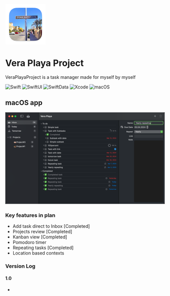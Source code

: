 ![](AppIcon/128x128.png)
# Vera Playa Project

VeraPlayaProject is a task manager 
made for myself by myself



![Swift](https://img.shields.io/badge/swift-5.10-orange.svg?style=for-the-badge)
![SwiftUI](https://img.shields.io/badge/use-SwiftUI-orange.svg?style=for-the-badge)
![SwiftData](https://img.shields.io/badge/use-SwiftData-orange?style=for-the-badge)
![Xcode](https://img.shields.io/badge/Xcode-15.3-blue.svg?style=for-the-badge)
![macOS](https://img.shields.io/badge/macOS-14.0-blue.svg?style=for-the-badge)
<!---[![Git Version](https://img.shields.io/github/release/sgr-ksmt/FireTodo.svg?style=for-the-badge)](https://github.com/sgr-ksmt/FireTodo/releases)
[![license](https://img.shields.io/github/license/sgr-ksmt/FireTodo.svg?style=for-the-badge)](https://github.com/sgr-ksmt/FireTodo/blob/master/LICENSE)--->

## macOS app
![](mac.png)

### Key features in plan

* Add task direct to Inbox [Completed]
* Projects review [Completed]
* Kanban view [Completed]
* Pomodoro timer
* Repeating tasks [Completed]
* Location based contexts

### Version Log

#### 1.0

* 